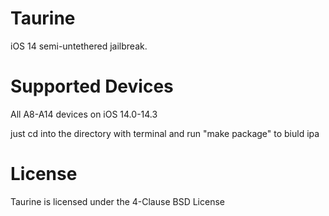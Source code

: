 # Taurine

iOS 14 semi-untethered jailbreak.

# Supported Devices

All A8-A14 devices on iOS 14.0-14.3

just cd into the directory with terminal and run "make package" to biuld ipa

# License

Taurine is licensed under the 4-Clause BSD License
